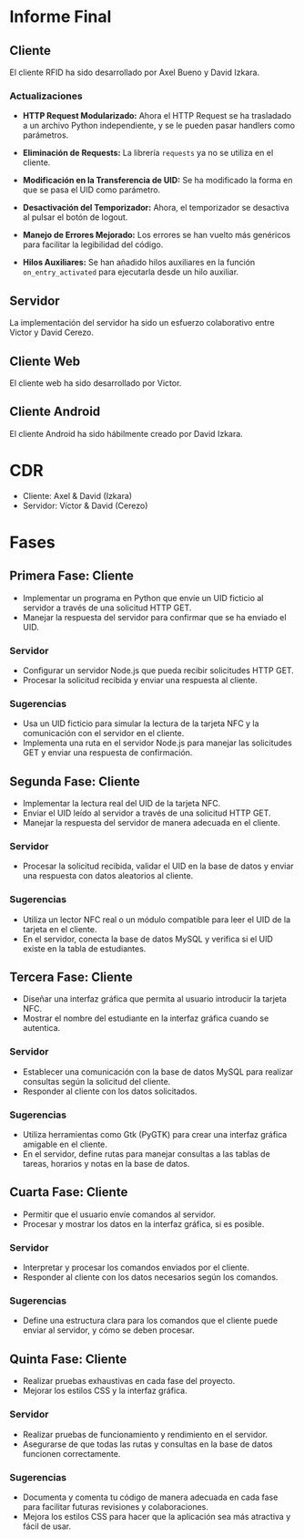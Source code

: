 # Informe Final

## Cliente

El cliente RFID ha sido desarrollado por Axel Bueno y David Izkara.

### Actualizaciones

- **HTTP Request Modularizado:** Ahora el HTTP Request se ha trasladado a un archivo Python independiente, y se le pueden pasar handlers como parámetros.
  
- **Eliminación de Requests:** La librería `requests` ya no se utiliza en el cliente.

- **Modificación en la Transferencia de UID:** Se ha modificado la forma en que se pasa el UID como parámetro.

- **Desactivación del Temporizador:** Ahora, el temporizador se desactiva al pulsar el botón de logout.

- **Manejo de Errores Mejorado:** Los errores se han vuelto más genéricos para facilitar la legibilidad del código.

- **Hilos Auxiliares:** Se han añadido hilos auxiliares en la función `on_entry_activated` para ejecutarla desde un hilo auxiliar.

## Servidor

La implementación del servidor ha sido un esfuerzo colaborativo entre Victor y David Cerezo.

## Cliente Web

El cliente web ha sido desarrollado por Victor.

## Cliente Android

El cliente Android ha sido hábilmente creado por David Izkara.

# CDR
- Cliente: Axel & David (Izkara)
- Servidor: Víctor & David (Cerezo)

# Fases

## Primera Fase: Cliente

- Implementar un programa en Python que envíe un UID ficticio al servidor a través de una solicitud HTTP GET.
- Manejar la respuesta del servidor para confirmar que se ha enviado el UID.

### Servidor

- Configurar un servidor Node.js que pueda recibir solicitudes HTTP GET.
- Procesar la solicitud recibida y enviar una respuesta al cliente.

### Sugerencias

- Usa un UID ficticio para simular la lectura de la tarjeta NFC y la comunicación con el servidor en el cliente.
- Implementa una ruta en el servidor Node.js para manejar las solicitudes GET y enviar una respuesta de confirmación.

## Segunda Fase: Cliente

- Implementar la lectura real del UID de la tarjeta NFC.
- Enviar el UID leído al servidor a través de una solicitud HTTP GET.
- Manejar la respuesta del servidor de manera adecuada en el cliente.

### Servidor

- Procesar la solicitud recibida, validar el UID en la base de datos y enviar una respuesta con datos aleatorios al cliente.

### Sugerencias

- Utiliza un lector NFC real o un módulo compatible para leer el UID de la tarjeta en el cliente.
- En el servidor, conecta la base de datos MySQL y verifica si el UID existe en la tabla de estudiantes.

## Tercera Fase: Cliente

- Diseñar una interfaz gráfica que permita al usuario introducir la tarjeta NFC.
- Mostrar el nombre del estudiante en la interfaz gráfica cuando se autentica.

### Servidor

- Establecer una comunicación con la base de datos MySQL para realizar consultas según la solicitud del cliente.
- Responder al cliente con los datos solicitados.

### Sugerencias

- Utiliza herramientas como Gtk (PyGTK) para crear una interfaz gráfica amigable en el cliente.
- En el servidor, define rutas para manejar consultas a las tablas de tareas, horarios y notas en la base de datos.

## Cuarta Fase: Cliente

- Permitir que el usuario envíe comandos al servidor.
- Procesar y mostrar los datos en la interfaz gráfica, si es posible.

### Servidor

- Interpretar y procesar los comandos enviados por el cliente.
- Responder al cliente con los datos necesarios según los comandos.

### Sugerencias

- Define una estructura clara para los comandos que el cliente puede enviar al servidor, y cómo se deben procesar.

## Quinta Fase: Cliente

- Realizar pruebas exhaustivas en cada fase del proyecto.
- Mejorar los estilos CSS y la interfaz gráfica.

### Servidor

- Realizar pruebas de funcionamiento y rendimiento en el servidor.
- Asegurarse de que todas las rutas y consultas en la base de datos funcionen correctamente.

### Sugerencias

- Documenta y comenta tu código de manera adecuada en cada fase para facilitar futuras revisiones y colaboraciones.
- Mejora los estilos CSS para hacer que la aplicación sea más atractiva y fácil de usar.

